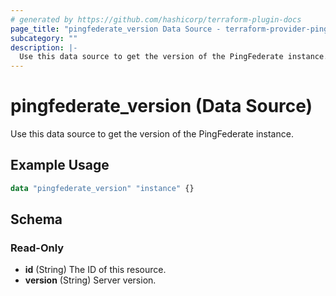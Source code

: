 ```yaml
---
# generated by https://github.com/hashicorp/terraform-plugin-docs
page_title: "pingfederate_version Data Source - terraform-provider-pingfederate"
subcategory: ""
description: |-
  Use this data source to get the version of the PingFederate instance.
---
```


# pingfederate_version (Data Source)

Use this data source to get the version of the PingFederate instance.

## Example Usage

```terraform
data "pingfederate_version" "instance" {}
```

<!-- schema generated by tfplugindocs -->
## Schema

### Read-Only

- **id** (String) The ID of this resource.
- **version** (String) Server version.
